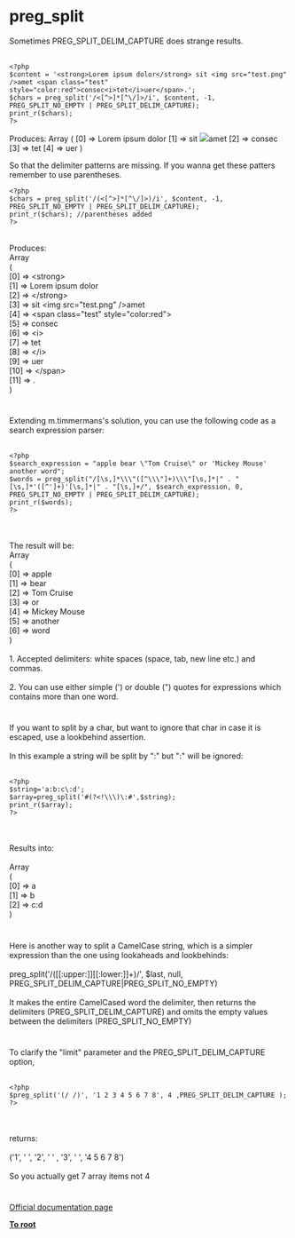 # preg_split



Sometimes PREG_SPLIT_DELIM_CAPTURE does strange results.<br><br>

```
<?php
$content = '<strong>Lorem ipsum dolor</strong> sit <img src="test.png" />amet <span class="test" style="color:red">consec<i>tet</i>uer</span>.';
$chars = preg_split('/<[^>]*[^\/]>/i', $content, -1, PREG_SPLIT_NO_EMPTY | PREG_SPLIT_DELIM_CAPTURE);
print_r($chars);
?>
```

Produces:
Array
(
    [0] => Lorem ipsum dolor
    [1] =>  sit <img src="test.png" />amet 
    [2] => consec
    [3] => tet
    [4] => uer
)

So that the delimiter patterns are missing. If you wanna get these patters remember to use parentheses.



```
<?php
$chars = preg_split('/(<[^>]*[^\/]>)/i', $content, -1, PREG_SPLIT_NO_EMPTY | PREG_SPLIT_DELIM_CAPTURE);
print_r($chars); //parentheses added
?>
```
<br>Produces:<br>Array<br>(<br>    [0] =&gt; &lt;strong&gt;<br>    [1] =&gt; Lorem ipsum dolor<br>    [2] =&gt; &lt;/strong&gt;<br>    [3] =&gt;  sit &lt;img src="test.png" /&gt;amet <br>    [4] =&gt; &lt;span class="test" style="color:red"&gt;<br>    [5] =&gt; consec<br>    [6] =&gt; &lt;i&gt;<br>    [7] =&gt; tet<br>    [8] =&gt; &lt;/i&gt;<br>    [9] =&gt; uer<br>    [10] =&gt; &lt;/span&gt;<br>    [11] =&gt; .<br>)  

#

Extending m.timmermans&apos;s solution, you can use the following code as a search expression parser:<br><br>

```
<?php
$search_expression = "apple bear \"Tom Cruise\" or 'Mickey Mouse' another word";
$words = preg_split("/[\s,]*\\\"([^\\\"]+)\\\"[\s,]*|" . "[\s,]*'([^']+)'[\s,]*|" . "[\s,]+/", $search_expression, 0, PREG_SPLIT_NO_EMPTY | PREG_SPLIT_DELIM_CAPTURE);
print_r($words);
?>
```
<br><br>The result will be:<br>Array<br>(<br>    [0] =&gt; apple<br>    [1] =&gt; bear<br>    [2] =&gt; Tom Cruise<br>    [3] =&gt; or<br>    [4] =&gt; Mickey Mouse<br>    [5] =&gt; another<br>    [6] =&gt; word<br>)<br><br>1. Accepted delimiters: white spaces (space, tab, new line etc.) and commas.<br><br>2. You can use either simple (&apos;) or double (") quotes for expressions which contains more than one word.  

#

If you want to split by a char, but want to ignore that char in case it is escaped, use a lookbehind assertion.<br><br>In this example a string will be split by ":" but "\:" will be ignored:<br><br>

```
<?php
$string='a:b:c\:d';
$array=preg_split('#(?<!\\\)\:#',$string);
print_r($array);
?>
```
<br><br>Results into:<br><br>Array<br>(<br>    [0] =&gt; a<br>    [1] =&gt; b<br>    [2] =&gt; c\:d<br>)  

#

Here is another way to split a CamelCase string, which is a simpler expression than the one using lookaheads and lookbehinds: <br><br>preg_split(&apos;/([[:upper:]][[:lower:]]+)/&apos;, $last, null, PREG_SPLIT_DELIM_CAPTURE|PREG_SPLIT_NO_EMPTY)<br><br>It makes the entire CamelCased word the delimiter, then returns the delimiters (PREG_SPLIT_DELIM_CAPTURE) and omits the empty values between the delimiters (PREG_SPLIT_NO_EMPTY)  

#

To clarify the "limit" parameter and the PREG_SPLIT_DELIM_CAPTURE option,<br><br>

```
<?php
$preg_split('(/ /)', '1 2 3 4 5 6 7 8', 4 ,PREG_SPLIT_DELIM_CAPTURE );
?>
```
<br><br>returns:<br><br>(&apos;1&apos;, &apos; &apos;, &apos;2&apos;, &apos; &apos; , &apos;3&apos;, &apos; &apos;, &apos;4 5 6 7 8&apos;)<br><br>So you actually get 7 array items not 4  

#

[Official documentation page](https://www.php.net/manual/en/function.preg-split.php)

**[To root](/README.md)**